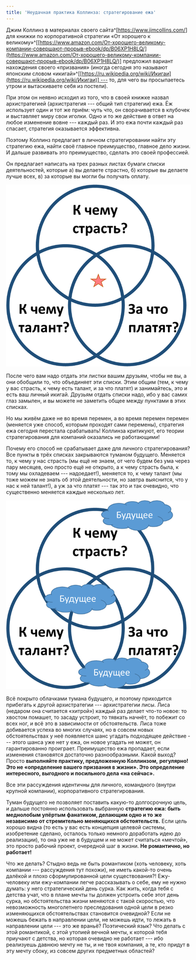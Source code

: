 ```yaml
---
title: 'Неудачная практика Коллинза: стратегирование ежа'
---
```


Джим Коллинз в материалах своего
сайта^[<https://www.jimcollins.com/>] для
книжки по корпоративной стратегии «От хорошего к
великому»^[[https://www.amazon.com/От-хорошего-великому-компании-совершают-прорыв-ebook/dp/B06XP1H8LQ/](https://www.amazon.com/От-хорошего-великому-компании-совершают-прорыв-ebook/dp/B06XP1H8LQ/)]
предложил вариант нахождения своего «призвания» (иногда сегодня это
называют японским словом
«икигай»^[[https://ru.wikipedia.org/wiki/Икигаи](https://ru.wikipedia.org/wiki/Икигаи)] ---
то, для чего вы просыпаетесь утром и вытаскиваете себя из постели).

При этом он неявно исходил из того, что в своей книжке назвал
архистратегией (архистратегия --- общий тип стратегии) ежа. Ёж
использует один и тот же приём: чуть что, он сворачивается в клубочек и
выставляет миру свои иголки. Одно и то же действие в ответ на любое
изменение вовне --- каждый раз. И это ежа почти каждый раз спасает,
стратегия оказывается эффективна.

Поэтому Коллинз предлагает в личном стратегировании найти эту стратегию
ежа, найти своё главное преимущество, главное дело жизни. И дальше
развивать это преимущество, сделать это своей профессией.

Он предлагает написать на трех разных листах бумаги списки
деятельностей, которые а) вы делаете страстно, б) которые вы делаете
лучше всех, в) за которые вы могли бы получать оплату.


![](06-collins-failed-practice-hedgehog-strategization-41.png)


После чего вам надо отдать эти листки вашим друзьям, чтобы не вы, а они
обобщили то, что объединяет эти списки. Этим общим (тем, к чему у вас
страсть, к чему есть талант, и за что платят) и занимайтесь, это и есть
ваш личный икигай. Друзьям отдать списки надо, ибо у вас самих глаз
замылен, и вы можете не заметить общее между пунктами в этих списках.

Но мы живём даже не во время перемен, а во время перемен перемен
(меняется уже способ, которым проходят сами перемены), стратегия ежа
сегодня перестала срабатывать! Коллинза критикуют, его теории
стратегирования для компаний оказались не работающими!

Почему его способ не срабатывает даже для личного стратегирования? Все
пункты в трёх списках закрываются туманом будущего. Меняется то, к чему
у нас страсть (мы ещё не знаем, от чего будем без ума через пару
месяцев, оно просто ещё не открыто, а к чему страсть была, к тому мы
охладеваем --- надоедает!), меняется то, к чему талант (мы тоже можем не
знать об этой деятельности, но завтра выяснится, что у нас к ней
талант!), а уж за что платят --- так это и так очевидно, что существенно
меняется каждые несколько лет.


![](06-collins-failed-practice-hedgehog-strategization-42.png)


Всё покрыто облачками тумана будущего, и поэтому приходится прибегать к
другой архистратегии --- архистратегии лисы. Лиса (недаром она считается
«хитрой») каждый раз делает что-то новое: то хвостом помашет, то засаду
устроит, то тявкать начнёт, то побежит со всех ног, и всё это в
зависимости от обстоятельств. Лиса тоже добивается успеха во многих
случаях, но в совсем новых обстоятельствах у неё появляется шанс угадать
подходящее действие --- этого шанса уже нет у ежа, он новое угадать не
может, он гарантированно проиграет. Преимущество ежа пропадает, если
изменения становятся достаточно разнообразными. Какой выход? Просто
**выполняйте практику, предложенную Коллинзом,** **регулярно!** **Это не
«определение вашего призвания в жизни». Это определение интересного,
выгодного и посильного дела «на сейчас».**

Все эти рассуждения идентичны для личного, командного (внутри крупной
компании), корпоративного стратегирования.

Туман будущего не позволяет поставить какую-то долгосрочную цель, и
дальше постоянно использовать выбранную **стратегию ежа: быть меднолобым
упёртым фанатиком, делающим одно и то** **же независимо от стремительно
меняющихся обстоятельств.** Если цель хорошо видна (то есть у вас есть
концепция целевой системы, изобретение сделано, осталось только немного
доработать идею до реализации), то она уже не в будущем и не может
считаться «мечтой», это просто рабочий проект, очередной шаг в жизни.
**Не романтично, но работает!**

Что же делать? Стыдно ведь не быть романтиком (хоть человеку, хоть
компании --- рассуждения тут похожи), не иметь какой-то очень далёкой и
плохо сформулированной цели существования?! Ежу-человеку или
ежу-компании легче рассказывать о себе, ему не нужно думать: у него
стратегический день сурка. Как жить, когда тебя с детства учат, что в
плане мечты ты должен устроить себе этот день сурка, но обстоятельства
жизни меняются с такой скоростью, что невозможность многолетнего
преследования одной цели в резко изменяющихся обстоятельствах становится
очевидной? Если не можешь бежать в направлении цели, не можешь идти, то
лежать в направлении цели --- это же враньё? Поэтический язык? Что
делать с этой романтикой, с этой утопией вечной мечты, к которой тебя
приучают с детства, но которая очевидно не работает --- ибо реализуешь
давнюю мечту не ты, и не твоя компания, а те, кто придут в эту мечту
сбоку, из совсем других предметных областей?

